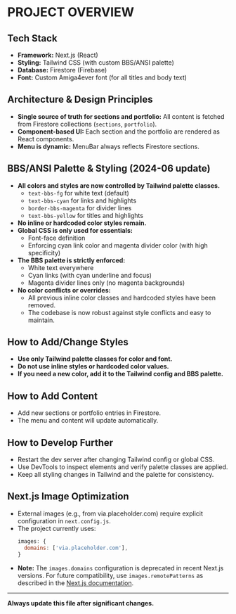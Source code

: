 # PROJECT OVERVIEW

## Tech Stack
- **Framework:** Next.js (React)
- **Styling:** Tailwind CSS (with custom BBS/ANSI palette)
- **Database:** Firestore (Firebase)
- **Font:** Custom Amiga4ever font (for all titles and body text)

## Architecture & Design Principles
- **Single source of truth for sections and portfolio:** All content is fetched from Firestore collections (`sections`, `portfolio`).
- **Component-based UI:** Each section and the portfolio are rendered as React components.
- **Menu is dynamic:** MenuBar always reflects Firestore sections.

## BBS/ANSI Palette & Styling (2024-06 update)
- **All colors and styles are now controlled by Tailwind palette classes.**
  - `text-bbs-fg` for white text (default)
  - `text-bbs-cyan` for links and highlights
  - `border-bbs-magenta` for divider lines
  - `text-bbs-yellow` for titles and highlights
- **No inline or hardcoded color styles remain.**
- **Global CSS is only used for essentials:**
  - Font-face definition
  - Enforcing cyan link color and magenta divider color (with high specificity)
- **The BBS palette is strictly enforced:**
  - White text everywhere
  - Cyan links (with cyan underline and focus)
  - Magenta divider lines only (no magenta backgrounds)
- **No color conflicts or overrides:**
  - All previous inline color classes and hardcoded styles have been removed.
  - The codebase is now robust against style conflicts and easy to maintain.

## How to Add/Change Styles
- **Use only Tailwind palette classes for color and font.**
- **Do not use inline styles or hardcoded color values.**
- **If you need a new color, add it to the Tailwind config and BBS palette.**

## How to Add Content
- Add new sections or portfolio entries in Firestore.
- The menu and content will update automatically.

## How to Develop Further
- Restart the dev server after changing Tailwind config or global CSS.
- Use DevTools to inspect elements and verify palette classes are applied.
- Keep all styling changes in Tailwind and the palette for consistency.

## Next.js Image Optimization
- External images (e.g., from via.placeholder.com) require explicit configuration in `next.config.js`.
- The project currently uses:
  ```js
  images: {
    domains: ['via.placeholder.com'],
  }
  ```
- **Note:** The `images.domains` configuration is deprecated in recent Next.js versions. For future compatibility, use `images.remotePatterns` as described in the [Next.js documentation](https://nextjs.org/docs/messages/next-image-unconfigured).

---
**Always update this file after significant changes.** 